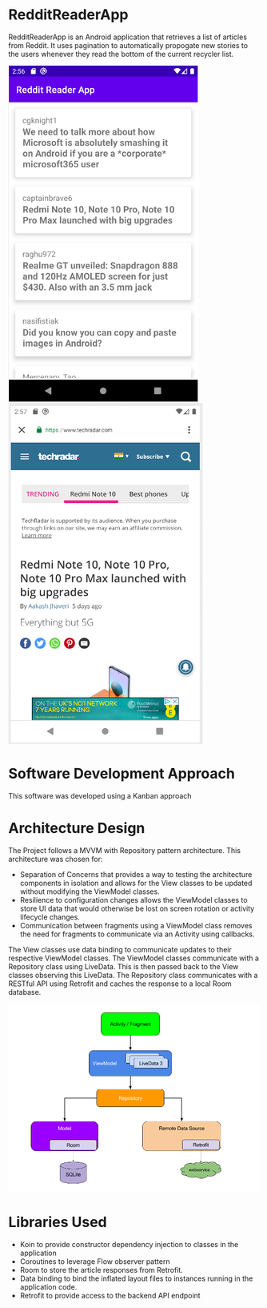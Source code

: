 # RedditReaderApp
RedditReaderApp is an Android application that retrieves a list of articles from Reddit. It uses pagination to automatically propogate new stories to the users whenever they read the bottom of the current recycler list.

![Alt text](app/docs/images/articles_list_screenshot.png?raw=true "Articles List Screenshot") ![Alt text](app/docs/images/custom_tabs_screenshot.png?raw=true "Custom Tabs Screenshot")

# Software Development Approach
This software was developed using a Kanban approach

# Architecture Design
The Project follows a MVVM with Repository pattern architecture. This architecture was chosen for:
- Separation of Concerns that provides a way to testing the architecture components in isolation and allows for the View classes to be updated without modifying the ViewModel classes.
- Resilience to configuration changes allows the ViewModel classes to store UI data that would otherwise be lost on screen rotation or activity lifecycle changes.
- Communication between fragments using a ViewModel class removes the need for fragments to communicate via an Activity using callbacks.

The View classes use data binding to communicate updates to their respective ViewModel classes. The ViewModel classes communicate with a Repository class using LiveData. This is then passed back to the View classes observing this LiveData. The Repository class communicates with a RESTful API using Retrofit and caches the response to a local Room database.

![Alt text](app/docs/images/mvvm_architecture.png?raw=true "MVVM Architecture")

# Libraries Used
- Koin to provide constructor dependency injection to classes in the application
- Coroutines to leverage Flow observer pattern
- Room to store the article responses from Retrofit.
- Data binding to bind the inflated layout files to instances running in the application code.
- Retrofit to provide access to the backend API endpoint

